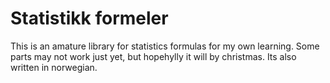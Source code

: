 # Statistikk formeler

This is an amature library for statistics formulas for my own learning. Some parts may not work just yet, but hopehylly it will by christmas. Its also written in norwegian.